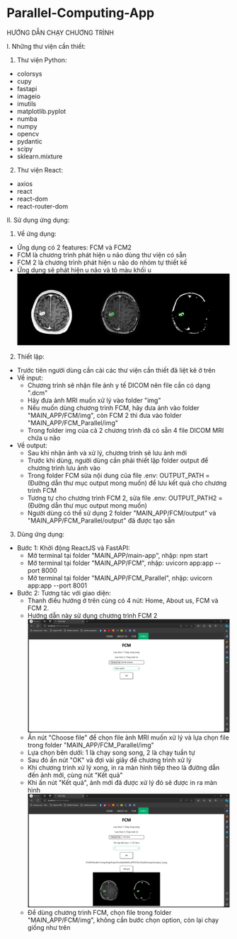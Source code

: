 # Parallel-Computing-App

HƯỚNG DẪN CHẠY CHƯƠNG TRÌNH

I. Những thư viện cần thiết:
1. Thư viện Python:
- colorsys
- cupy
- fastapi
- imageio
- imutils
- matplotlib.pyplot
- numba
- numpy
- opencv
- pydantic
- scipy
- sklearn.mixture
2. Thư viện React:
- axios
- react
- react-dom
- react-router-dom

II. Sử dụng ứng dụng:
1. Về ứng dụng:
- Ứng dụng có 2 features: FCM và FCM2
- FCM là chương trình phát hiện u não dùng thư viện có sẵn
- FCM 2 là chương trình phát hiện u não do nhóm tự thiết kế
- Ứng dụng sẽ phát hiện u não và tô màu khối u
![Alt text](image1.png)

2. Thiết lập:
- Trước tiên người dùng cần cài các thư viện cần thiết đã liệt kê ở trên
- Về input:
    + Chương trình sẽ nhận file ảnh y tế DICOM nên file cần có dạng ".dcm"
    + Hãy đưa ảnh MRI muốn xử lý vào folder "img" 
    + Nếu muốn dùng chương trình FCM, hãy đưa ảnh vào folder "MAIN_APP/FCM/img", còn FCM 2 thì đưa vào folder "MAIN_APP/FCM_Parallel/img"
    + Trong folder img của cả 2 chương trình đã có sẵn 4 file DICOM MRI chứa u não
- Về output:
    + Sau khi nhận ảnh và xử lý, chương trình sẽ lưu ảnh mới
    + Trước khi dùng, người dùng cần phải thiết lập folder output để chương trình lưu ảnh vào
    + Trong folder FCM sửa nội dung của file .env: OUTPUT_PATH = (Đường dẫn thư mục output mong muốn) để lưu kết quả cho chương trình FCM
    + Tương tự cho chương trình FCM 2, sửa file .env: OUTPUT_PATH2 = (Đường dẫn thư mục output mong muốn)
    + Người dùng có thể sử dụng 2 folder "MAIN_APP/FCM/output" và "MAIN_APP/FCM_Parallel/output" đã được tạo sẵn

3. Dùng ứng dụng:
- Bước 1: Khởi động ReactJS và FastAPI:
    + Mở terminal tại folder "MAIN_APP/main-app", nhập: npm start
    + Mở terminal tại folder "MAIN_APP/FCM", nhập: uvicorn app:app --port 8000
    + Mở terminal tại folder "MAIN_APP/FCM_Parallel", nhập: uvicorn app:app --port 8001
- Bước 2: Tương tác với giao diện: 
    + Thanh điều hướng ở trên cùng có 4 nút: Home, About us, FCM và FCM 2. 
    + Hướng dẫn này sử dụng chương trình FCM 2
    ![Alt text](image2.png)
    + Ấn nút "Choose file" để chọn file ảnh MRI muốn xử lý và lựa chọn file trong folder "MAIN_APP/FCM_Parallel/img"
    + Lựa chọn bên dưới: 1 là chạy song song, 2 là chạy tuần tự
    + Sau đó ấn nút "OK" và đợi vài giây để chương trình xử lý
    + Khi chương trình xử lý xong, in ra màn hình tiếp theo là đường dẫn đến ảnh mới, cùng nút "Kết quả"
    + Khi ấn nút "Kết quả", ảnh mới đã được xử lý đó sẽ được in ra màn hình
    ![Alt text](image3.png)
    + Để dùng chương trình FCM, chọn file trong folder "MAIN_APP/FCM/img", không cần bước chọn option, còn lại chạy giống như trên